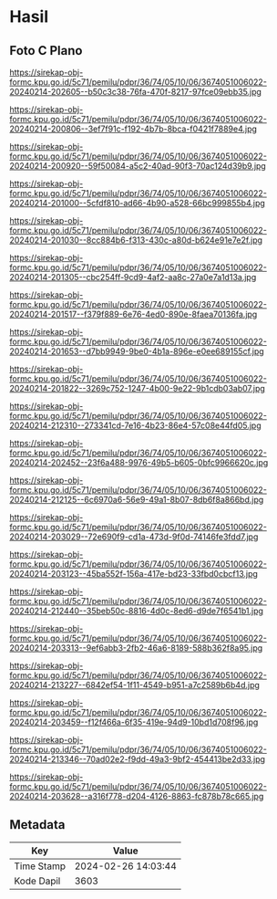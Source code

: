 # Hasil

## Foto C Plano

https://sirekap-obj-formc.kpu.go.id/5c71/pemilu/pdpr/36/74/05/10/06/3674051006022-20240214-202605--b50c3c38-76fa-470f-8217-97fce09ebb35.jpg

https://sirekap-obj-formc.kpu.go.id/5c71/pemilu/pdpr/36/74/05/10/06/3674051006022-20240214-200806--3ef7f91c-f192-4b7b-8bca-f0421f7889e4.jpg

https://sirekap-obj-formc.kpu.go.id/5c71/pemilu/pdpr/36/74/05/10/06/3674051006022-20240214-200920--59f50084-a5c2-40ad-90f3-70ac124d39b9.jpg

https://sirekap-obj-formc.kpu.go.id/5c71/pemilu/pdpr/36/74/05/10/06/3674051006022-20240214-201000--5cfdf810-ad66-4b90-a528-66bc999855b4.jpg

https://sirekap-obj-formc.kpu.go.id/5c71/pemilu/pdpr/36/74/05/10/06/3674051006022-20240214-201030--8cc884b6-f313-430c-a80d-b624e91e7e2f.jpg

https://sirekap-obj-formc.kpu.go.id/5c71/pemilu/pdpr/36/74/05/10/06/3674051006022-20240214-201305--cbc254ff-9cd9-4af2-aa8c-27a0e7a1d13a.jpg

https://sirekap-obj-formc.kpu.go.id/5c71/pemilu/pdpr/36/74/05/10/06/3674051006022-20240214-201517--f379f889-6e76-4ed0-890e-8faea70136fa.jpg

https://sirekap-obj-formc.kpu.go.id/5c71/pemilu/pdpr/36/74/05/10/06/3674051006022-20240214-201653--d7bb9949-9be0-4b1a-896e-e0ee689155cf.jpg

https://sirekap-obj-formc.kpu.go.id/5c71/pemilu/pdpr/36/74/05/10/06/3674051006022-20240214-201822--3269c752-1247-4b00-9e22-9b1cdb03ab07.jpg

https://sirekap-obj-formc.kpu.go.id/5c71/pemilu/pdpr/36/74/05/10/06/3674051006022-20240214-212310--273341cd-7e16-4b23-86e4-57c08e44fd05.jpg

https://sirekap-obj-formc.kpu.go.id/5c71/pemilu/pdpr/36/74/05/10/06/3674051006022-20240214-202452--23f6a488-9976-49b5-b605-0bfc9966620c.jpg

https://sirekap-obj-formc.kpu.go.id/5c71/pemilu/pdpr/36/74/05/10/06/3674051006022-20240214-212125--6c6970a6-56e9-49a1-8b07-8db6f8a866bd.jpg

https://sirekap-obj-formc.kpu.go.id/5c71/pemilu/pdpr/36/74/05/10/06/3674051006022-20240214-203029--72e690f9-cd1a-473d-9f0d-74146fe3fdd7.jpg

https://sirekap-obj-formc.kpu.go.id/5c71/pemilu/pdpr/36/74/05/10/06/3674051006022-20240214-203123--45ba552f-156a-417e-bd23-33fbd0cbcf13.jpg

https://sirekap-obj-formc.kpu.go.id/5c71/pemilu/pdpr/36/74/05/10/06/3674051006022-20240214-212440--35beb50c-8816-4d0c-8ed6-d9de7f6541b1.jpg

https://sirekap-obj-formc.kpu.go.id/5c71/pemilu/pdpr/36/74/05/10/06/3674051006022-20240214-203313--9ef6abb3-2fb2-46a6-8189-588b362f8a95.jpg

https://sirekap-obj-formc.kpu.go.id/5c71/pemilu/pdpr/36/74/05/10/06/3674051006022-20240214-213227--6842ef54-1f11-4549-b951-a7c2589b6b4d.jpg

https://sirekap-obj-formc.kpu.go.id/5c71/pemilu/pdpr/36/74/05/10/06/3674051006022-20240214-203459--f12f466a-6f35-419e-94d9-10bd1d708f96.jpg

https://sirekap-obj-formc.kpu.go.id/5c71/pemilu/pdpr/36/74/05/10/06/3674051006022-20240214-213346--70ad02e2-f9dd-49a3-9bf2-454413be2d33.jpg

https://sirekap-obj-formc.kpu.go.id/5c71/pemilu/pdpr/36/74/05/10/06/3674051006022-20240214-203628--a316f778-d204-4126-8863-fc878b78c665.jpg


## Metadata

| Key        | Value               |
| ---------- | ------------------- |
| Time Stamp | 2024-02-26 14:03:44 |
| Kode Dapil | 3603                |



